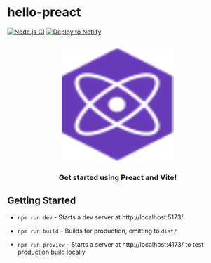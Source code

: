 # hello-preact

[![Node.js CI](https://github.com/zetaraku/hello-preact/actions/workflows/nodejs-ci.yaml/badge.svg)](https://github.com/zetaraku/hello-preact/actions/workflows/nodejs-ci.yaml) [![Deploy to Netlify](https://github.com/zetaraku/hello-preact/actions/workflows/netlify-cd.yaml/badge.svg)](https://github.com/zetaraku/hello-preact/actions/workflows/netlify-cd.yaml)

<h2 align="center">
  <img height="256" width="256" src="./src/assets/preact.svg">
</h2>

<h3 align="center">Get started using Preact and Vite!</h3>

## Getting Started

-   `npm run dev` - Starts a dev server at http://localhost:5173/

-   `npm run build` - Builds for production, emitting to `dist/`

-   `npm run preview` - Starts a server at http://localhost:4173/ to test production build locally
